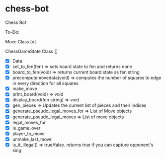 # chess-bot
Chess Bot

To-Do:

Move Class [x]

ChessGameState Class []
- [x] Data
- [x] set_to_fen(fen) => sets board state to fen and returns none
- [x] board_to_fen(void) => returns current board state as fen string
- [x] precomputemovedata(void) => computes the number of squares to edge in every direction for all squares
- [x] make_move
- [x] print_board(void) => void
- [x] display_board(fen string) => void
- [x] gen_pieces => Updates the current list of pieces and their indices
- [x] generate_pseudo_legal_moves_for => List of Move objects
- [x] generate_pseudo_legal_moves => List of move objects
- [x] legal_moves_for
- [x] is_game_over
- [x] player_to_move
- [x] unmake_last_move
- [x] is_it_illegal() => true/false. returns true if you can capture opponent's king